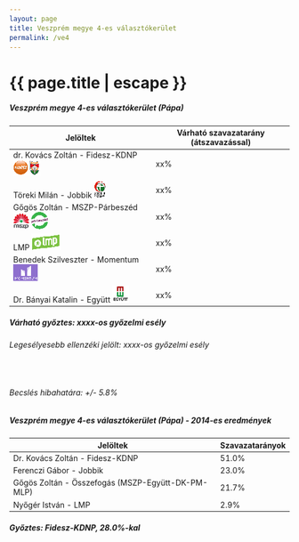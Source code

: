 ```yaml
---
layout: page
title: Veszprém megye 4-es választókerület
permalink: /ve4
---
```


<h1 class="page-title">{{ page.title | escape }}</h1>

<div class="section">
    <div class="row">
          <div class="col s12">
		  <h5>Veszprém megye 4-es választókerület (Pápa)</h5>
            <table class="responsive-table">
              <thead>
                <tr>
                    <th>Jelöltek</th>
                    <th>Várható szavazatarány (átszavazással)</th>
                </tr>
              </thead>
              <tbody>
             <tr>
                  <td>dr. Kovács Zoltán - Fidesz-KDNP <img src="images/fideszkdnp_logo.png"></td>
				  <td id="id_fidesz">xx%</td>
			</tr>
			<tr><td>Töreki Milán - Jobbik <img src="images/jobbik_logo.png"></td><td id="id_jobbik">xx%</td></tr>
<tr>
                  <td>Gőgös Zoltán - MSZP-Párbeszéd <img src="images/mszpparbeszed_logo.png"></td>
				  <td id="id_baloldal">xx%</td>
			</tr>
			<tr>
                  <td>LMP <img src="images/lmp_logo.png"></td>
				  <td id="id_lmp">xx%</td>
			</tr>
			<tr>
				  <td>Benedek Szilveszter - Momentum <img src="images/momentum_logo.png"></td>
				  <td id="id_momentum">xx%</td>
			</tr>
<tr>
<td>Dr. Bányai Katalin -  Együtt <img src="images/egyutt_logo.png"></td>
<td id="id_egyutt">xx%</td>
</tr>                
              </tbody>
            </table>
			<h5>Várható győztes: <span id="gyoztes">xx</span><span id="esely">xx</span><span>-os győzelmi esély</span></h5>
			<h6>Legesélyesebb ellenzéki jelölt: <span id="masodik">xx</span><span id="esely2">xx</span><span>-os győzelmi esély</span></h6>
			<br/>
			<h6>Becslés hibahatára: +/- 5.8%</h6>
          </div>
    </div>
</div>

<div class="section">
    <div class="row">
          <div class="col s12">
		  <h5>Veszprém megye 4-es választókerület (Pápa) - 2014-es eredmények</h5>
            <table class="responsive-table">
              <thead>
                <tr>
                    <th>Jelöltek</th>
                    <th>Szavazatarányok</th>
                </tr>
              </thead>
              <tbody>
             <tr>
                  <td>Dr. Kovács Zoltán - Fidesz-KDNP</td>
				  <td>51.0%</td>
			</tr>
			<tr>
			      <td>Ferenczi Gábor - Jobbik</td>
				  <td>23.0%</td>
			</tr>
			<tr>
			      <td>Gőgös Zoltán - Összefogás (MSZP-Együtt-DK-PM-MLP)</td>
				  <td>21.7%</td>  
			</tr>
			<tr>
				  <td>Nyőgér István - LMP</td>
				  <td>2.9%</td>
			</tr>  	
              </tbody>
            </table>
			<h5>Győztes: Fidesz-KDNP, 28.0%-kal</h5>
          </div>
    </div>
</div>
